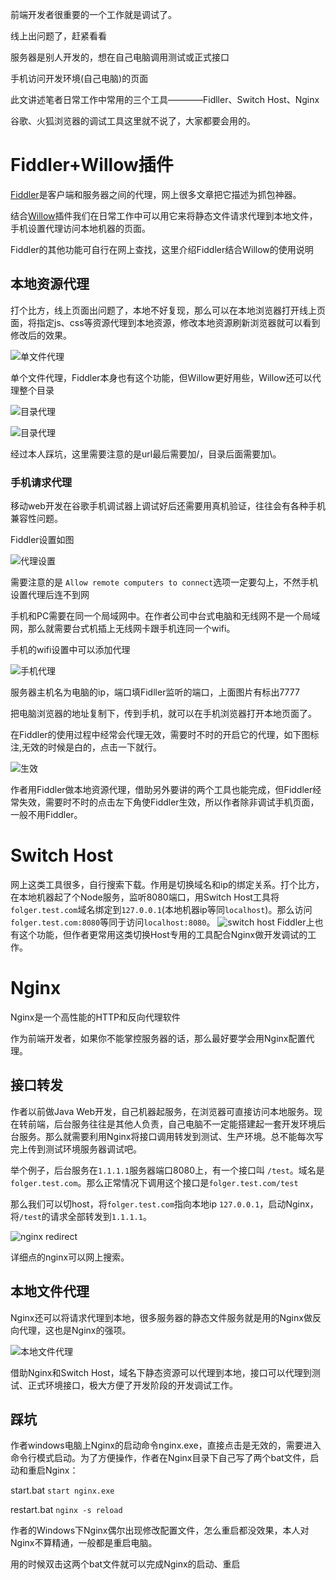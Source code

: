 前端开发者很重要的一个工作就是调试了。

线上出问题了，赶紧看看

服务器是别人开发的，想在自己电脑调用测试或正式接口

手机访问开发环境(自己电脑)的页面

此文讲述笔者日常工作中常用的三个工具————Fidller、Switch Host、Nginx

谷歌、火狐浏览器的调试工具这里就不说了，大家都要会用的。

# Fiddler+Willow插件
[Fiddler](https://www.telerik.com/fiddler)是客户端和服务器之间的代理，网上很多文章把它描述为抓包神器。

结合[Willow](http://qzonetouch.github.io/commonWidget/willow)插件我们在日常工作中可以用它来将静态文件请求代理到本地文件，手机设置代理访问本地机器的页面。

Fiddler的其他功能可自行在网上查找，这里介绍Fiddler结合Willow的使用说明

## 本地资源代理
打个比方，线上页面出问题了，本地不好复现，那么可以在本地浏览器打开线上页面，将指定js、css等资源代理到本地资源，修改本地资源刷新浏览器就可以看到修改后的效果。

![单文件代理](https://p.qpic.cn/wyp_pic/duc2TvpEgSSBDkNcMuL4tEowqGhsePaiaV5IicRQDibBrhfLR7yT7UfY7g4L6kRoqO3/0)

单个文件代理，Fiddler本身也有这个功能，但Willow更好用些，Willow还可以代理整个目录

![目录代理](https://p.qpic.cn/wyp_pic/duc2TvpEgSSucRcTeer3vKcHxBukAibVWmW12fkbB5tgpMAgVJvKFqmsibBswQtF9H/0)

![目录代理](https://p.qpic.cn/wyp_pic/duc2TvpEgSSHt5LEhECwzgNbMu6pAhpHYPNGhIVSPA6VyIvBjic5h8PsP36h1fhics/0)

经过本人踩坑，这里需要注意的是url最后需要加/，目录后面需要加\。

### 手机请求代理

移动web开发在谷歌手机调试器上调试好后还需要用真机验证，往往会有各种手机兼容性问题。

Fiddler设置如图

![代理设置](https://p.qpic.cn/wyp_pic/duc2TvpEgSSlK4gvWzicp6kWqqBibteHVzYJ11icgO3zib48d9R3ZQtiasoAnXIib65zgo/0)

需要注意的是 `Allow remote computers to connect`选项一定要勾上，不然手机设置代理后连不到网

手机和PC需要在同一个局域网中。在作者公司中台式电脑和无线网不是一个局域网，那么就需要台式机插上无线网卡跟手机连同一个wifi。

手机的wifi设置中可以添加代理

![手机代理](https://p.qpic.cn/wyp_pic/duc2TvpEgSQV18ZQS7G6Jq0wENicOONefXhLkfCTHDC3ZgPVZtyZlohaIXOcibibtyv/364)

服务器主机名为电脑的ip，端口填Fidller监听的端口，上面图片有标出7777

把电脑浏览器的地址复制下，传到手机，就可以在手机浏览器打开本地页面了。

在Fiddler的使用过程中经常会代理无效，需要时不时的开启它的代理，如下图标注,无效的时候是白的，点击一下就行。

![生效](https://p.qpic.cn/wyp_pic/duc2TvpEgSSBtLHT23J0ibWYjrnicNicHdvKVCHHBVX1Biaap34kyia0M2bs7TJmZ5Ict/0)

作者用Fiddler做本地资源代理，借助另外要讲的两个工具也能完成，但Fiddler经常失效，需要时不时的点击左下角使Fiddler生效，所以作者除非调试手机页面，一般不用Fiddler。

# Switch Host
网上这类工具很多，自行搜索下载。作用是切换域名和ip的绑定关系。打个比方，在本地机器起了个Node服务，监听8080端口，用Switch Host工具将 `folger.test.com`域名绑定到`127.0.0.1`(本地机器ip等同`localhost`)。那么访问 `folger.test.com:8080`等同于访问`localhost:8080`。
![switch host](https://p.qpic.cn/wyp_pic/duc2TvpEgSRfInDtM0zouWWgySZU2wILhczoFWgOUZXAyQAFNjpnZUAmDOZmSrrA/0)
Fiddler上也有这个功能，但作者更常用这类切换Host专用的工具配合Nginx做开发调试的工作。

# Nginx
Nginx是一个高性能的HTTP和反向代理软件

作为前端开发者，如果你不能掌控服务器的话，那么最好要学会用Nginx配置代理。

## 接口转发

作者以前做Java Web开发，自己机器起服务，在浏览器可直接访问本地服务。现在转前端，后台服务往往是其他人负责，自己电脑不一定能搭建起一套开发环境后台服务。那么就需要利用Nginx将接口调用转发到测试、生产环境。总不能每次写完上传到测试环境服务器调试吧。

举个例子，后台服务在`1.1.1.1`服务器端口8080上，有一个接口叫 `/test`。域名是`folger.test.com`。那么正常情况下调用这个接口是`folger.test.com/test`

那么我们可以切host，将`folger.test.com`指向本地ip `127.0.0.1`，启动Nginx，将`/test`的请求全部转发到`1.1.1.1`。

![nginx redirect](https://p.qpic.cn/wyp_pic/duc2TvpEgSRec1M8iaiclQBfHVmCyRybpY155XhgWuyZMV1Bc8PcgfCFgwfw3e2ia01/0)

详细点的nginx可以网上搜索。

## 本地文件代理

Nginx还可以将请求代理到本地，很多服务器的静态文件服务就是用的Nginx做反向代理，这也是Nginx的强项。

![本地文件代理](https://p.qpic.cn/wyp_pic/duc2TvpEgSQstjpgo7yQpJ9HiaRucNRic4IURvGfvh6MvfQkS3E0cHJXNsvwLou83a/0)

借助Nginx和Switch Host，域名下静态资源可以代理到本地，接口可以代理到测试、正式环境接口，极大方便了开发阶段的开发调试工作。

## 踩坑
作者windows电脑上Nginx的启动命令nginx.exe，直接点击是无效的，需要进入命令行模式启动。为了方便操作，作者在Nginx目录下自己写了两个bat文件，启动和重启Nginx：

start.bat `start nginx.exe`

restart.bat `nginx -s reload`

作者的Windows下Nginx偶尔出现修改配置文件，怎么重启都没效果，本人对Nginx不算精通，一般都是重启电脑。

用的时候双击这两个bat文件就可以完成Nginx的启动、重启

